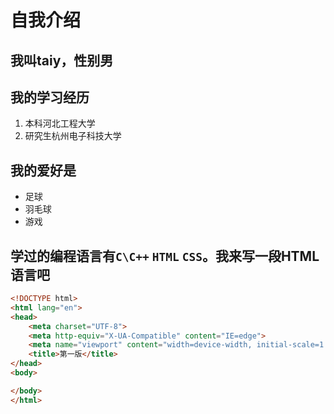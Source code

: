 # 自我介绍
## 我叫taiy，性别男
## 我的学习经历
1. 本科河北工程大学
2. 研究生杭州电子科技大学
## 我的爱好是
* 足球
* 羽毛球
* 游戏 
## 学过的编程语言有`C\C++` `HTML` `CSS`。我来写一段HTML语言吧
```html
<!DOCTYPE html>
<html lang="en">
<head>
    <meta charset="UTF-8">
    <meta http-equiv="X-UA-Compatible" content="IE=edge">
    <meta name="viewport" content="width=device-width, initial-scale=1.0">
    <title>第一版</title>
</head>
<body>

</body>
</html>
```
